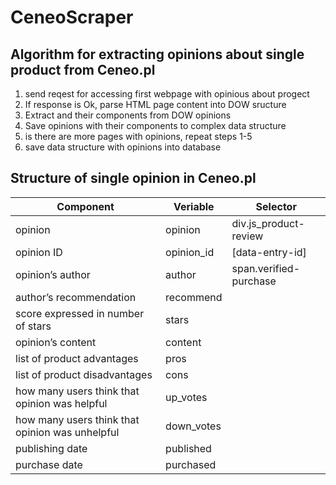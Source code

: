 # CeneoScraper

## Algorithm for extracting opinions about single product from Ceneo.pl
1. send reqest for accessing first webpage with opinious about progect
2. If response is Ok, parse HTML page content into DOW sructure
3. Extract and their components from DOW opinions 
4. Save opinions with their components to complex data structure
5. is there are more pages with opinions, repeat steps 1-5
6. save  data structure with opinions into database

## Structure of single opinion in Ceneo.pl
|Component|Veriable|Selector|
|---------|--------|--------|
|opinion|opinion|div.js_product-review|
|opinion ID|opinion_id|[data-entry-id]|
|opinion’s author|author|span.verified-purchase|
|author’s recommendation|recommend||
|score expressed in number of stars|stars||
|opinion’s content|content||
|list of product advantages|pros||
|list of product disadvantages|cons||
|how many users think that opinion was helpful|up_votes||
|how many users think that opinion was unhelpful|down_votes||
|publishing date|published||
|purchase date|purchased||

